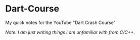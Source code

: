 # Dart-Course
My quick notes for the YouTube "Dart Crash Course"

*Note: I am just writing things I am unfamiliar with from C/C++.*
